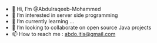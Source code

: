 - 👋 Hi, I’m @Abdulraqeeb-Mohammed
- 👀 I’m interested in server side programming
- 🌱 I’m currently learning ...
- 💞️ I’m looking to collaborate on open source Java projects
- 📫 How to reach me : abdo.itis@gmail.com

<!---
Abdulraqeeb-Mohammed/Abdulraqeeb-Mohammed is a ✨ special ✨ repository because its `README.md` (this file) appears on your GitHub profile.
You can click the Preview link to take a look at your changes.
--->

